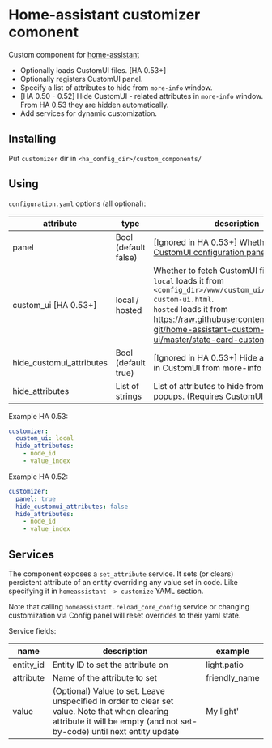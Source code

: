 # Home-assistant customizer comonent
Custom component for [home-assistant](https://home-assistant.io)

* Optionally loads CustomUI files. [HA 0.53+]
* Optionally registers CustomUI panel.
* Specify a list of attributes to hide from `more-info` window.
* [HA 0.50 - 0.52] Hide CustomUI - related attributes in `more-info` window. From HA 0.53 they are hidden automatically.
* Add services for dynamic customization.

## Installing
Put `customizer` dir in `<ha_config_dir>/custom_components/`

## Using
`configuration.yaml` options (all optional):

attribute | type           | description |
--        | --             | -- |
panel     | Bool (default false) | [Ignored in HA 0.53+] Whether to register [CustomUI configuration panel](https://github.com/andrey-git/home-assistant-custom-ui). |
custom_ui [HA 0.53+]| local / hosted | Whether to fetch CustomUI files.<br>`local` loads it from `<config_dir>/www/custom_ui/state-card-custom-ui.html`.<br>`hosted` loads it from https://raw.githubusercontent.com/andrey-git/home-assistant-custom-ui/master/state-card-custom-ui.html |
hide_customui_attributes | Bool (default true) | [Ignored in HA 0.53+] Hide attributes used in CustomUI from more-info popups. |
hide_attributes | List of strings | List of attributes to hide from more-info popups. (Requires CustomUI) |

Example HA 0.53:
```yaml
customizer:
  custom_ui: local
  hide_attributes:
    - node_id
    - value_index
```

Example HA 0.52:
```yaml
customizer:
  panel: true
  hide_customui_attributes: false
  hide_attributes:
    - node_id
    - value_index
```

## Services

The component exposes a `set_attribute` service.
It sets (or clears) persistent attribute of an entity overriding any value set in code.
Like specifying it in `homeassistant -> customize` YAML section.


Note that calling `homeassistant.reload_core_config` service or changing customization via Config panel will reset overrides to their yaml state.

Service fields:

name | description | example
-- | -- | --
entity_id | Entity ID to set the attribute on | light.patio
attribute | Name of the attribute to set | friendly_name
value | (Optional) Value to set. Leave unspecified in order to clear set value. Note that when clearing attribute it will be empty (and not set-by-code) until next entity update | My light'
